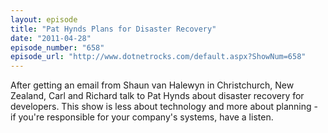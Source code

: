 ```yaml
---
layout: episode
title: "Pat Hynds Plans for Disaster Recovery"
date: "2011-04-28"
episode_number: "658"
episode_url: "http://www.dotnetrocks.com/default.aspx?ShowNum=658"
---
```


After getting an email from Shaun van Halewyn in Christchurch, New Zealand, Carl and Richard talk to Pat Hynds about disaster recovery for developers. This show is less about technology and more about planning - if you're responsible for your company's systems, have a listen.
